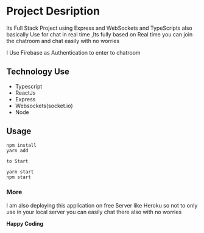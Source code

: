 # Project Desription 

Its Full Stack Project using Express and WebSockets and TypeScripts also basically Use for chat in real time ,Its fully based on Real time you can join the chatroom and chat easily with no worries

I Use Firebase as Authentication to enter to chatroom 

## Technology Use

* Typescript
* ReactJs
* Express
* Websockets(socket.io)
* Node

## Usage

```
npm install 
yarn add

to Start 

yarn start
npm start
```

### More


I am also deploying this application on free Server like Heroku so not to only use in your local server you can easily chat there also with no worries

**Happy Coding**  
